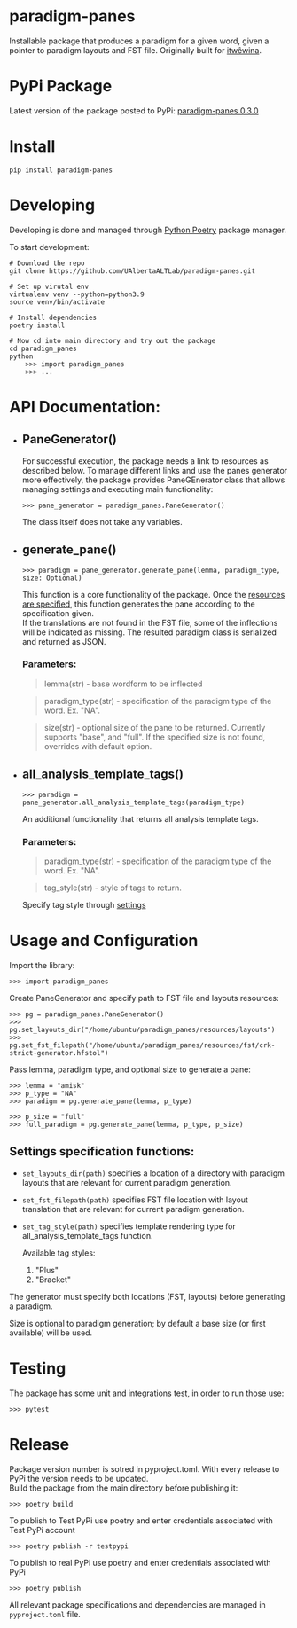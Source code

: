# paradigm-panes

Installable package that produces a paradigm for a given word, given a pointer to paradigm layouts and FST file. Originally
built for [itwêwina](https://itwewina.altlab.app/).

# PyPi Package

Latest version of the package posted to PyPi: [paradigm-panes 0.3.0](https://pypi.org/project/paradigm-panes/)

# Install

```
pip install paradigm-panes
```

# Developing

Developing is done and managed through [Python Poetry](https://python-poetry.org/) package manager.

To start development:

```
# Download the repo
git clone https://github.com/UAlbertaALTLab/paradigm-panes.git

# Set up virutal env
virtualenv venv --python=python3.9
source venv/bin/activate

# Install dependencies
poetry install

# Now cd into main directory and try out the package
cd paradigm_panes
python
    >>> import paradigm_panes
    >>> ...
```

# API Documentation:

- ## PaneGenerator()

  For successful execution, the package needs a link to resources as described below. To manage different links and use the panes generator more effectively, the package provides PaneGEnerator class that allows managing settings and executing main functionality:

  ```
  >>> pane_generator = paradigm_panes.PaneGenerator()
  ```

  The class itself does not take any variables.

- ## generate_pane()

  ```
  >>> paradigm = pane_generator.generate_pane(lemma, paradigm_type, size: Optional)
  ```

  This function is a core functionality of the package. Once the [resources are specified](#settings-specification-functions), this function generates the pane according to the specification given. \
   If the translations are not found in the FST file, some of the inflections will be indicated as missing. The resulted paradigm class is serialized and returned as JSON.

  ### Parameters:

  > lemma(str) - base wordform to be inflected

  > paradigm_type(str) - specification of the paradigm type of the word. Ex. "NA".

  > size(str) - optional size of the pane to be returned. Currently supports "base", and "full". If the specified size is not found, overrides with default option.

- ## all_analysis_template_tags()

  ```
  >>> paradigm = pane_generator.all_analysis_template_tags(paradigm_type)
  ```

  An additional functionality that returns all analysis template tags.

  ### Parameters:

  > paradigm_type(str) - specification of the paradigm type of the word. Ex. "NA".

  > tag_style(str) - style of tags to return.

  Specify tag style through [settings](#settings-specification-functions)

# Usage and Configuration

Import the library:

```
>>> import paradigm_panes
```

Create PaneGenerator and specify path to FST file and layouts resources:

```
>>> pg = paradigm_panes.PaneGenerator()
>>> pg.set_layouts_dir("/home/ubuntu/paradigm_panes/resources/layouts")
>>> pg.set_fst_filepath("/home/ubuntu/paradigm_panes/resources/fst/crk-strict-generator.hfstol")
```

Pass lemma, paradigm type, and optional size to generate a pane:

```
>>> lemma = "amisk"
>>> p_type = "NA"
>>> paradigm = pg.generate_pane(lemma, p_type)

>>> p_size = "full"
>>> full_paradigm = pg.generate_pane(lemma, p_type, p_size)
```

## Settings specification functions:

- `set_layouts_dir(path)` specifies a location of a directory with paradigm layouts that are relevant for current paradigm generation.

- `set_fst_filepath(path)` specifies FST file location with layout translation that are relevant for current paradigm generation.

- `set_tag_style(path)` specifies template rendering type for all_analysis_template_tags function.

  Available tag styles:

  1.  "Plus"
  2.  "Bracket"

The generator must specify both locations (FST, layouts) before generating a paradigm.

Size is optional to paradigm generation; by default a base size (or first available) will be used.

# Testing

The package has some unit and integrations test, in order to run those use:

```
>>> pytest
```

# Release

Package version number is sotred in pyproject.toml. With every release to PyPi the version needs to be updated. \
Build the package from the main directory before publishing it:

```
>>> poetry build
```

To publish to Test PyPi use poetry and enter credentials associated with Test PyPi account

```
>>> poetry publish -r testpypi
```

To publish to real PyPi use poetry and enter credentials associated with PyPi

```
>>> poetry publish
```

All relevant package specifications and dependencies are managed in `pyproject.toml` file.
